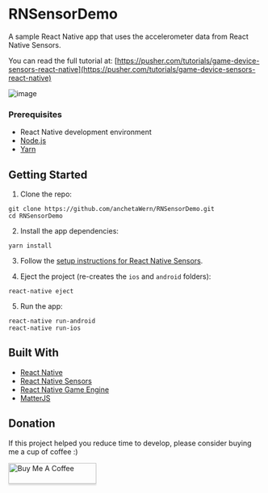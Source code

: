 # RNSensorDemo
A sample React Native app that uses the accelerometer data from React Native Sensors.

You can read the full tutorial at: [https://pusher.com/tutorials/game-device-sensors-react-native](https://pusher.com/tutorials/game-device-sensors-react-native)

![image](https://user-images.githubusercontent.com/11817859/74080668-8fefc400-4a6c-11ea-9751-f9bd8774fa63.png)


### Prerequisites

-   React Native development environment
-   [Node.js](https://nodejs.org/en/)
-   [Yarn](https://yarnpkg.com/en/)

## Getting Started

1.  Clone the repo:

```
git clone https://github.com/anchetaWern/RNSensorDemo.git
cd RNSensorDemo
```

2.  Install the app dependencies:

```
yarn install
```

3. Follow the [setup instructions for React Native Sensors](https://react-native-sensors.github.io/docs/Installation.html).

4.  Eject the project (re-creates the `ios` and `android` folders):

```
react-native eject
```

5.  Run the app:

```
react-native run-android
react-native run-ios
```

## Built With

-   [React Native](http://facebook.github.io/react-native/)
-   [React Native Sensors](https://react-native-sensors.github.io/)
-   [React Native Game Engine](https://github.com/bberak/react-native-game-engine)
-   [MatterJS](http://brm.io/matter-js/)

## Donation

If this project helped you reduce time to develop, please consider buying me a cup of coffee :)

<a href="https://www.buymeacoffee.com/wernancheta" target="_blank"><img src="https://www.buymeacoffee.com/assets/img/custom_images/orange_img.png" alt="Buy Me A Coffee" style="height: 41px !important;width: 174px !important;box-shadow: 0px 3px 2px 0px rgba(190, 190, 190, 0.5) !important;-webkit-box-shadow: 0px 3px 2px 0px rgba(190, 190, 190, 0.5) !important;" ></a>
